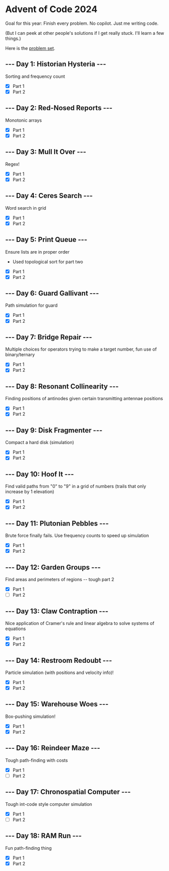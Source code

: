 # Advent of Code 2024

Goal for this year: Finish every problem. No copilot. Just me writing code.

(But I can peek at other people's solutions if I get really stuck. I'll learn a few things.)

Here is the [problem set](https://adventofcode.com/2024).

## --- Day 1: Historian Hysteria ---

Sorting and frequency count

- [x] Part 1
- [x] Part 2

## --- Day 2: Red-Nosed Reports ---

Monotonic arrays

- [x] Part 1
- [x] Part 2

## --- Day 3: Mull It Over ---

Regex!

- [x] Part 1
- [x] Part 2

## --- Day 4: Ceres Search ---

Word search in grid

- [x] Part 1
- [x] Part 2

## --- Day 5: Print Queue ---

Ensure lists are in proper order

- Used topological sort for part two
- [x] Part 1
- [x] Part 2

## --- Day 6: Guard Gallivant ---

Path simulation for guard

- [x] Part 1
- [x] Part 2

## --- Day 7: Bridge Repair ---

Multiple choices for operators trying to make a target number, fun use of binary/ternary

- [x] Part 1
- [x] Part 2

## --- Day 8: Resonant Collinearity ---

Finding positions of antinodes given certain transmitting antennae positions

- [x] Part 1
- [x] Part 2

## --- Day 9: Disk Fragmenter ---

Compact a hard disk (simulation)

- [x] Part 1
- [x] Part 2

## --- Day 10: Hoof It ---

Find valid paths from "0" to "9" in a grid of numbers (trails that only increase by 1 elevation)

- [x] Part 1
- [x] Part 2

## --- Day 11: Plutonian Pebbles ---

Brute force finally fails. Use frequency counts to speed up simulation

- [x] Part 1
- [x] Part 2

## --- Day 12: Garden Groups ---

Find areas and perimeters of regions -- tough part 2

- [x] Part 1
- [ ] Part 2

## --- Day 13: Claw Contraption ---

Nice application of Cramer's rule and linear algebra to solve systems of equations

- [x] Part 1
- [x] Part 2

## --- Day 14: Restroom Redoubt ---

Particle simulation (with positions and velocity info)!

- [x] Part 1
- [x] Part 2

## --- Day 15: Warehouse Woes ---

Box-pushing simulation!

- [x] Part 1
- [x] Part 2

## --- Day 16: Reindeer Maze ---

Tough path-finding with costs

- [x] Part 1
- [ ] Part 2

## --- Day 17: Chronospatial Computer ---

Tough int-code style computer simulation

- [x] Part 1
- [ ] Part 2

## --- Day 18: RAM Run ---

Fun path-finding thing

- [x] Part 1
- [x] Part 2
